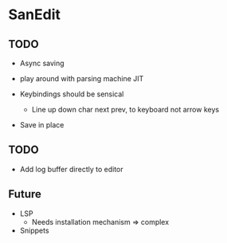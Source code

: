 # SanEdit

## TODO

* Async saving
* play around with parsing machine JIT

* Keybindings should be sensical
    * Line up down char next prev, to keyboard not arrow keys
* Save in place

## TODO
* Add log buffer directly to editor


## Future

* LSP
    * Needs installation mechanism => complex
* Snippets

